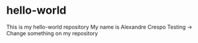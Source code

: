 # hello-world
This is my hello-world repository
My name is Alexandre Crespo
Testing -> Change something on my repository